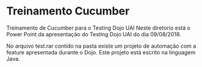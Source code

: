 # Treinamento Cucumber 
Treinamento de Cucumber para o Testing Dojo UAI
Neste diretorio está o Power Point da apresentação do Testing Dojo UAI do dia 09/08/2018.

No arquivo test.rar contido na pasta existe um projeto de automação com a feature apresentada durante o Dojo. Este projeto está escrito na linguagem Java.
